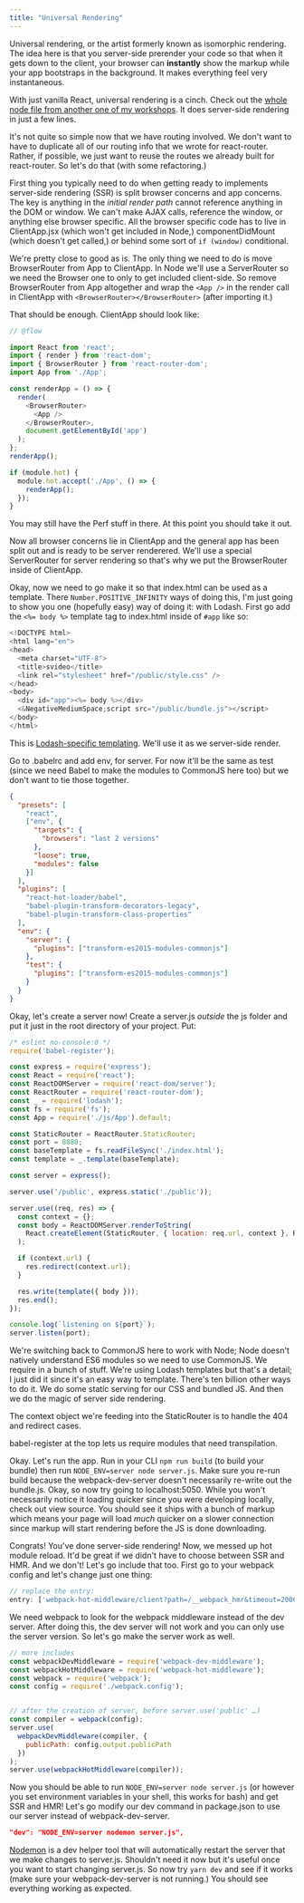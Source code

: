 ```yaml
---
title: "Universal Rendering"
---
```


Universal rendering, or the artist formerly known as isomorphic rendering. The idea here is that you server-side prerender your code so that when it gets down to the client, your browser can __instantly__ show the markup while your app bootstraps in the background. It makes everything feel very instantaneous.

With just vanilla React, universal rendering is a cinch. Check out the [whole node file from another one of my workshops][es6-react]. It does server-side rendering in just a few lines.

It's not quite so simple now that we have routing involved. We don't want to have to duplicate all of our routing info that we wrote for react-router. Rather, if possible, we just want to reuse the routes we already built for react-router. So let's do that (with some refactoring.)

First thing you typically need to do when getting ready to implements server-side rendering (SSR) is split browser concerns and app concerns. The key is anything in the _initial render path_ cannot reference anything in the DOM or window. We can't make AJAX calls, reference the window, or anything else browser specific. All the browser specific code has to live in ClientApp.jsx (which won't get included in Node,) componentDidMount (which doesn't get called,) or behind some sort of `if (window)` conditional.

We're pretty close to good as is. The only thing we need to do is move BrowserRouter from App to ClientApp. In Node we'll use a ServerRouter so we need the Browser one to only to get included client-side. So remove BrowserRouter from App altogether and wrap the `<App />` in the render call in ClientApp with `<BrowserRouter></BrowserRouter>` (after importing it.)

That should be enough. ClientApp should look like:

```javascript
// @flow

import React from 'react';
import { render } from 'react-dom';
import { BrowserRouter } from 'react-router-dom';
import App from './App';

const renderApp = () => {
  render(
    <BrowserRouter>
      <App />
    </BrowserRouter>,
    document.getElementById('app')
  );
};
renderApp();

if (module.hot) {
  module.hot.accept('./App', () => {
    renderApp();
  });
}
```

You may still have the Perf stuff in there. At this point you should take it out.

Now all browser concerns lie in ClientApp and the general app has been split out and is ready to be server renderered. We'll use a special ServerRouter for server rendering so that's why we put the BrowserRouter inside of ClientApp.

Okay, now we need to go make it so that index.html can be used as a template. There `Number.POSITIVE_INFINITY` ways of doing this, I'm just going to show you one (hopefully easy) way of doing it: with Lodash. First go add the `<%= body %>` template tag to index.html inside of `#app` like so:

```javascript
<!DOCTYPE html>
<html lang="en">
<head>
  <meta charset="UTF-8">
  <title>svideo</title>
  <link rel="stylesheet" href="/public/style.css" />
</head>
<body>
  <div id="app"><%= body %></div>
  <&NegativeMediumSpace;script src="/public/bundle.js"></script>
</body>
</html>
```

This is [Lodash-specific templating][lodash]. We'll use it as we server-side render.

Go to .babelrc and add env, for server. For now it'll be the same as test (since we need Babel to make the modules to CommonJS here too) but we don't want to tie those together.

```json
{
  "presets": [
    "react",
    ["env", {
      "targets": {
        "browsers": "last 2 versions"
      },
      "loose": true,
      "modules": false
    }]
  ],
  "plugins": [
    "react-hot-loader/babel",
    "babel-plugin-transform-decorators-legacy",
    "babel-plugin-transform-class-properties"
  ],
  "env": {
    "server": {
      "plugins": ["transform-es2015-modules-commonjs"]
    },
    "test": {
      "plugins": ["transform-es2015-modules-commonjs"]
    }
  }
}
```

Okay, let's create a server now! Create a server.js *outside* the js folder and put it just in the root directory of your project. Put:

```javascript
/* eslint no-console:0 */
require('babel-register');

const express = require('express');
const React = require('react');
const ReactDOMServer = require('react-dom/server');
const ReactRouter = require('react-router-dom');
const _ = require('lodash');
const fs = require('fs');
const App = require('./js/App').default;

const StaticRouter = ReactRouter.StaticRouter;
const port = 8080;
const baseTemplate = fs.readFileSync('./index.html');
const template = _.template(baseTemplate);

const server = express();

server.use('/public', express.static('./public'));

server.use((req, res) => {
  const context = {};
  const body = ReactDOMServer.renderToString(
    React.createElement(StaticRouter, { location: req.url, context }, React.createElement(App))
  );

  if (context.url) {
    res.redirect(context.url);
  }

  res.write(template({ body }));
  res.end();
});

console.log(`listening on ${port}`);
server.listen(port);
```

We're switching back to CommonJS here to work with Node; Node doesn't natively understand ES6 modules so we need to use CommonJS. We require in a bunch of stuff. We're using Lodash templates but that's a detail; I just did it since it's an easy way to template. There's ten billion other ways to do it. We do some static serving for our CSS and bundled JS. And then we do the magic of server side rendering.

The context object we're feeding into the StaticRouter is to handle the 404 and redirect cases.

babel-register at the top lets us require modules that need transpilation.

Okay. Let's run the app. Run in your CLI `npm run build` (to build your bundle) then run `NODE_ENV=server node server.js`. Make sure you re-run build because the webpack-dev-server doesn't necessarily re-write out the bundle.js. Okay, so now try going to localhost:5050. While you won't necessarily notice it loading quicker since you were developing locally, check out view source. You should see it ships with a bunch of markup which means your page will load _much_ quicker on a slower connection since markup will start rendering before the JS is done downloading.

Congrats! You've done server-side rendering! Now, we messed up hot module reload. It'd be great if we didn't have to choose between SSR and HMR. And we don't! Let's go include that too. First go to your webpack config and let's change just one thing:

```javascript
// replace the entry:
entry: ['webpack-hot-middleware/client?path=/__webpack_hmr&timeout=20000', './js/ClientApp.jsx'],
```

We need webpack to look for the webpack middleware instead of the dev server. After doing this, the dev server will not work and you can only use the server version. So let's go make the server work as well.

```javascript
// more includes
const webpackDevMiddleware = require('webpack-dev-middleware');
const webpackHotMiddleware = require('webpack-hot-middleware');
const webpack = require('webpack');
const config = require('./webpack.config');


// after the creation of server, before server.use('public' …)
const compiler = webpack(config);
server.use(
  webpackDevMiddleware(compiler, {
    publicPath: config.output.publicPath
  })
);
server.use(webpackHotMiddleware(compiler));
```

Now you should be able to run `NODE_ENV=server node server.js` (or however you set environment variables in your shell, this works for bash) and get SSR and HMR! Let's go modify our dev command in package.json to use our server instead of webpack-dev-server.

```json
"dev": "NODE_ENV=server nodemon server.js",
```

[Nodemon][nodemon] is a dev helper tool that will automatically restart the server that we make changes to server.js. Shouldn't need it now but it's useful once you want to start changing server.js. So now try `yarn dev` and see if it works (make sure your webpack-dev-server is not running.) You should see everything working as expected.

[es6-react]: https://github.com/btholt/es6-react-pres/blob/master/completed/app.js
[lodash]: https://lodash.com/docs#template
[nodemon]: https://github.com/remy/nodemon
